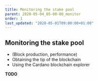 ```yaml
---
title: Monitoring the stake pool
parent: 2020-05-04_05-00-00_monitor
order: 1
last_updated: "2020-05-01T09:00:00+01:00"
---
```

## Monitoring the stake pool

* (Block production, performance)
* Obtaining the tip of the blockchain
* Using the Cardano blockchain explorer

__TODO__
